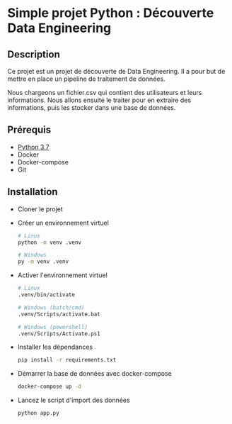 # Simple projet Python : Découverte Data Engineering

## Description

Ce projet est un projet de découverte de Data Engineering. Il a pour but de mettre en place un pipeline de traitement de données.

Nous chargeons un fichier.csv qui contient des utilisateurs et leurs informations. Nous allons ensuite le traiter pour en extraire des informations, puis les stocker dans une base de données.

## Prérequis

- [Python 3.7](https://www.python.org/downloads/release/python-3715/)
- Docker
- Docker-compose
- Git

## Installation

- Cloner le projet
- Créer un environnement virtuel

    ```bash
    # Linux
    python -m venv .venv

    # Windows
    py -m venv .venv
    ```

- Activer l'environnement virtuel

    ```bash
    # Linux
    .venv/bin/activate

    # Windows (batch/cmd)
    .venv/Scripts/activate.bat

    # Windows (powershell)
    .venv/Scripts/Activate.ps1
    ```

- Installer les dépendances

    ```bash
    pip install -r requirements.txt
    ```

- Démarrer la base de données avec docker-compose

    ```bash
    docker-compose up -d
    ```

- Lancez le script d'import des données

    ```bash
    python app.py
    ```
